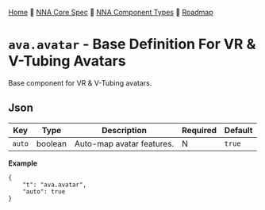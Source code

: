 [Home](../../readme.md) 🔶 [NNA Core Spec](../../nna_spec.md) 🔶 [NNA Component Types](../../nna_component_types.md) 🔶 [Roadmap](../../roadmap.md)

# `ava.avatar` - Base Definition For VR & V-Tubing Avatars
Base component for VR & V-Tubing avatars.

## Json
| Key | Type | Description | Required | Default |
| --- | --- | --- | --- | --- |
| `auto` | boolean | Auto-map avatar features. | N | `true` |

**Example**
```
{
	"t": "ava.avatar",
	"auto": true
}
```


